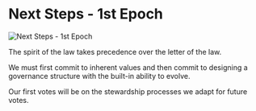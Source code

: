 # Next Steps - 1st Epoch

![Next Steps - 1st Epoch](../.gitbook/assets/RWS_Tarot\_03\_Empress.jpg)

The spirit of the law takes precedence over the letter of the law.

We must first commit to inherent values and then commit to designing a governance structure with the built-in ability to evolve.

Our first votes will be on the stewardship processes we adapt for future votes.
